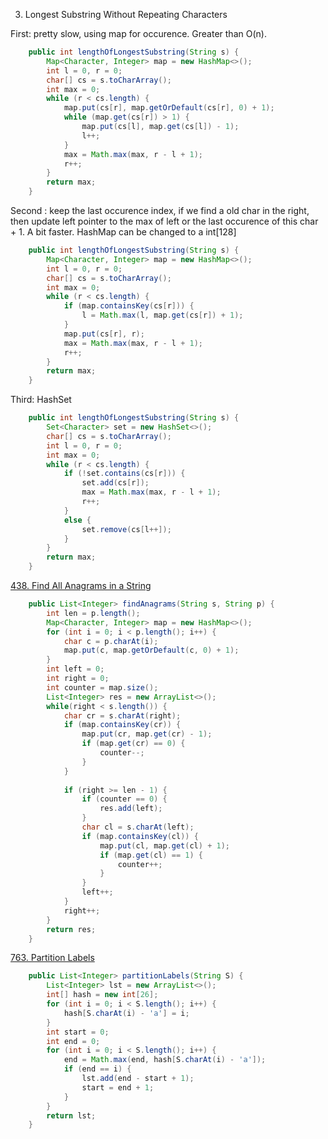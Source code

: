 3. Longest Substring Without Repeating Characters

First: pretty slow, using map for occurence. Greater than O(n).

```java
    public int lengthOfLongestSubstring(String s) {
        Map<Character, Integer> map = new HashMap<>();
        int l = 0, r = 0;
        char[] cs = s.toCharArray();
        int max = 0;
        while (r < cs.length) {
            map.put(cs[r], map.getOrDefault(cs[r], 0) + 1);
            while (map.get(cs[r]) > 1) {
                map.put(cs[l], map.get(cs[l]) - 1);
                l++;
            }
            max = Math.max(max, r - l + 1);
            r++;
        }
        return max;
    }
```

Second : keep the last occurence index, if we find a old char in the right, then update left pointer to the max of left or the last occurence of this char + 1. A bit faster. HashMap can be changed to a int[128]

```java
    public int lengthOfLongestSubstring(String s) {
        Map<Character, Integer> map = new HashMap<>();
        int l = 0, r = 0;
        char[] cs = s.toCharArray();
        int max = 0;
        while (r < cs.length) {
            if (map.containsKey(cs[r])) {
                l = Math.max(l, map.get(cs[r]) + 1);
            }
            map.put(cs[r], r);
            max = Math.max(max, r - l + 1);
            r++;
        }
        return max;
    }
```

Third: HashSet

```java
    public int lengthOfLongestSubstring(String s) {
        Set<Character> set = new HashSet<>();
        char[] cs = s.toCharArray();
        int l = 0, r = 0;
        int max = 0;
        while (r < cs.length) {
            if (!set.contains(cs[r])) {
                set.add(cs[r]);
                max = Math.max(max, r - l + 1);
                r++;
            }
            else {
                set.remove(cs[l++]);
            }
        }
        return max;
    }
```

[438. Find All Anagrams in a String](https://leetcode.com/problems/find-all-anagrams-in-a-string/description/)

```java
    public List<Integer> findAnagrams(String s, String p) {
        int len = p.length();
        Map<Character, Integer> map = new HashMap<>();
        for (int i = 0; i < p.length(); i++) {
            char c = p.charAt(i);
            map.put(c, map.getOrDefault(c, 0) + 1);
        }
        int left = 0;
        int right = 0;
        int counter = map.size();
        List<Integer> res = new ArrayList<>();
        while(right < s.length()) {
            char cr = s.charAt(right);
            if (map.containsKey(cr)) {
                map.put(cr, map.get(cr) - 1);
                if (map.get(cr) == 0) {
                    counter--;
                }   
            }
            
            if (right >= len - 1) {
                if (counter == 0) {
                    res.add(left);
                }
                char cl = s.charAt(left);
                if (map.containsKey(cl)) {
                    map.put(cl, map.get(cl) + 1);
                    if (map.get(cl) == 1) {
                        counter++;
                    }
                }               
                left++; 
            }
            right++;
        }
        return res;
    }
```

[763. Partition Labels](https://leetcode.com/problems/partition-labels/description/)

```java
    public List<Integer> partitionLabels(String S) {
        List<Integer> lst = new ArrayList<>();
        int[] hash = new int[26];
        for (int i = 0; i < S.length(); i++) {
            hash[S.charAt(i) - 'a'] = i;
        }
        int start = 0;
        int end = 0;
        for (int i = 0; i < S.length(); i++) {
            end = Math.max(end, hash[S.charAt(i) - 'a']);
            if (end == i) {
                lst.add(end - start + 1);
                start = end + 1;
            }
        }
        return lst;
    }
```

